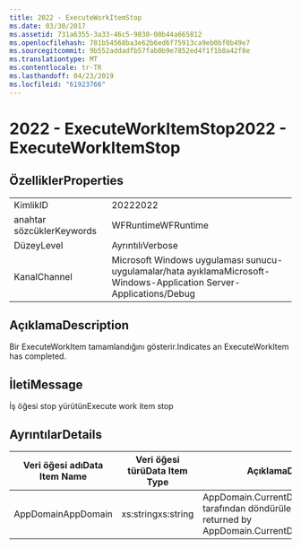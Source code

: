 ```yaml
---
title: 2022 - ExecuteWorkItemStop
ms.date: 03/30/2017
ms.assetid: 731a6355-3a33-46c5-9830-00b44a665812
ms.openlocfilehash: 781b54568ba3e62b6ed6f75913ca9eb0bf0b49e7
ms.sourcegitcommit: 9b552addadfb57fab0b9e7852ed4f1f1b8a42f8e
ms.translationtype: MT
ms.contentlocale: tr-TR
ms.lasthandoff: 04/23/2019
ms.locfileid: "61923766"
---
```

# <a name="2022---executeworkitemstop"></a><span data-ttu-id="5fd13-102">2022 - ExecuteWorkItemStop</span><span class="sxs-lookup"><span data-stu-id="5fd13-102">2022 - ExecuteWorkItemStop</span></span>
## <a name="properties"></a><span data-ttu-id="5fd13-103">Özellikler</span><span class="sxs-lookup"><span data-stu-id="5fd13-103">Properties</span></span>  
  
|||  
|-|-|  
|<span data-ttu-id="5fd13-104">Kimlik</span><span class="sxs-lookup"><span data-stu-id="5fd13-104">ID</span></span>|<span data-ttu-id="5fd13-105">2022</span><span class="sxs-lookup"><span data-stu-id="5fd13-105">2022</span></span>|  
|<span data-ttu-id="5fd13-106">anahtar sözcükler</span><span class="sxs-lookup"><span data-stu-id="5fd13-106">Keywords</span></span>|<span data-ttu-id="5fd13-107">WFRuntime</span><span class="sxs-lookup"><span data-stu-id="5fd13-107">WFRuntime</span></span>|  
|<span data-ttu-id="5fd13-108">Düzey</span><span class="sxs-lookup"><span data-stu-id="5fd13-108">Level</span></span>|<span data-ttu-id="5fd13-109">Ayrıntılı</span><span class="sxs-lookup"><span data-stu-id="5fd13-109">Verbose</span></span>|  
|<span data-ttu-id="5fd13-110">Kanal</span><span class="sxs-lookup"><span data-stu-id="5fd13-110">Channel</span></span>|<span data-ttu-id="5fd13-111">Microsoft Windows uygulaması sunucu-uygulamalar/hata ayıklama</span><span class="sxs-lookup"><span data-stu-id="5fd13-111">Microsoft-Windows-Application Server-Applications/Debug</span></span>|  
  
## <a name="description"></a><span data-ttu-id="5fd13-112">Açıklama</span><span class="sxs-lookup"><span data-stu-id="5fd13-112">Description</span></span>  
 <span data-ttu-id="5fd13-113">Bir ExecuteWorkItem tamamlandığını gösterir.</span><span class="sxs-lookup"><span data-stu-id="5fd13-113">Indicates an ExecuteWorkItem has completed.</span></span>  
  
## <a name="message"></a><span data-ttu-id="5fd13-114">İleti</span><span class="sxs-lookup"><span data-stu-id="5fd13-114">Message</span></span>  
 <span data-ttu-id="5fd13-115">İş öğesi stop yürütün</span><span class="sxs-lookup"><span data-stu-id="5fd13-115">Execute work item stop</span></span>  
  
## <a name="details"></a><span data-ttu-id="5fd13-116">Ayrıntılar</span><span class="sxs-lookup"><span data-stu-id="5fd13-116">Details</span></span>  
  
|<span data-ttu-id="5fd13-117">Veri öğesi adı</span><span class="sxs-lookup"><span data-stu-id="5fd13-117">Data Item Name</span></span>|<span data-ttu-id="5fd13-118">Veri öğesi türü</span><span class="sxs-lookup"><span data-stu-id="5fd13-118">Data Item Type</span></span>|<span data-ttu-id="5fd13-119">Açıklama</span><span class="sxs-lookup"><span data-stu-id="5fd13-119">Description</span></span>|  
|--------------------|--------------------|-----------------|  
|<span data-ttu-id="5fd13-120">AppDomain</span><span class="sxs-lookup"><span data-stu-id="5fd13-120">AppDomain</span></span>|<span data-ttu-id="5fd13-121">xs:string</span><span class="sxs-lookup"><span data-stu-id="5fd13-121">xs:string</span></span>|<span data-ttu-id="5fd13-122">AppDomain.CurrentDomain.FriendlyName tarafından döndürülen dize.</span><span class="sxs-lookup"><span data-stu-id="5fd13-122">The string returned by AppDomain.CurrentDomain.FriendlyName.</span></span>|
